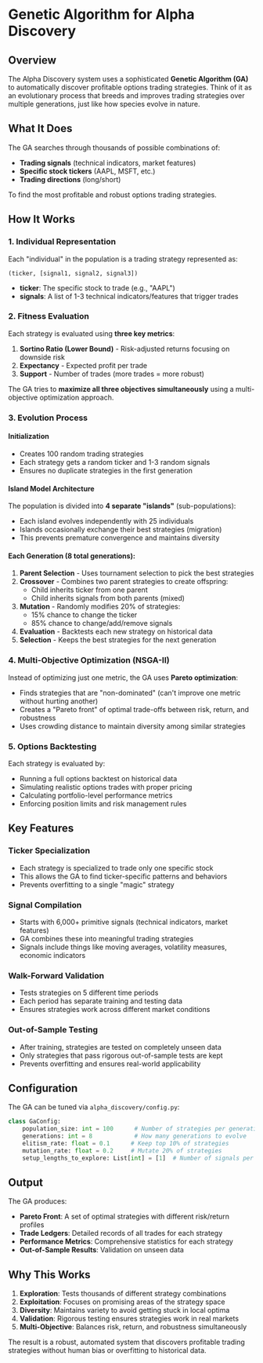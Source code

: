 # Genetic Algorithm for Alpha Discovery

## Overview

The Alpha Discovery system uses a sophisticated **Genetic Algorithm (GA)** to automatically discover profitable options trading strategies. Think of it as an evolutionary process that breeds and improves trading strategies over multiple generations, just like how species evolve in nature.

## What It Does

The GA searches through thousands of possible combinations of:
- **Trading signals** (technical indicators, market features)
- **Specific stock tickers** (AAPL, MSFT, etc.)
- **Trading directions** (long/short)

To find the most profitable and robust options trading strategies.

## How It Works

### 1. **Individual Representation**
Each "individual" in the population is a trading strategy represented as:
```
(ticker, [signal1, signal2, signal3])
```
- **ticker**: The specific stock to trade (e.g., "AAPL")
- **signals**: A list of 1-3 technical indicators/features that trigger trades

### 2. **Fitness Evaluation**
Each strategy is evaluated using **three key metrics**:

1. **Sortino Ratio (Lower Bound)** - Risk-adjusted returns focusing on downside risk
2. **Expectancy** - Expected profit per trade
3. **Support** - Number of trades (more trades = more robust)

The GA tries to **maximize all three objectives simultaneously** using a multi-objective optimization approach.

### 3. **Evolution Process**

#### **Initialization**
- Creates 100 random trading strategies
- Each strategy gets a random ticker and 1-3 random signals
- Ensures no duplicate strategies in the first generation

#### **Island Model Architecture**
The population is divided into **4 separate "islands"** (sub-populations):
- Each island evolves independently with 25 individuals
- Islands occasionally exchange their best strategies (migration)
- This prevents premature convergence and maintains diversity

#### **Each Generation (8 total generations):**

1. **Parent Selection** - Uses tournament selection to pick the best strategies
2. **Crossover** - Combines two parent strategies to create offspring:
   - Child inherits ticker from one parent
   - Child inherits signals from both parents (mixed)
3. **Mutation** - Randomly modifies 20% of strategies:
   - 15% chance to change the ticker
   - 85% chance to change/add/remove signals
4. **Evaluation** - Backtests each new strategy on historical data
5. **Selection** - Keeps the best strategies for the next generation

### 4. **Multi-Objective Optimization (NSGA-II)**

Instead of optimizing just one metric, the GA uses **Pareto optimization**:
- Finds strategies that are "non-dominated" (can't improve one metric without hurting another)
- Creates a "Pareto front" of optimal trade-offs between risk, return, and robustness
- Uses crowding distance to maintain diversity among similar strategies

### 5. **Options Backtesting**

Each strategy is evaluated by:
- Running a full options backtest on historical data
- Simulating realistic options trades with proper pricing
- Calculating portfolio-level performance metrics
- Enforcing position limits and risk management rules

## Key Features

### **Ticker Specialization**
- Each strategy is specialized to trade only one specific stock
- This allows the GA to find ticker-specific patterns and behaviors
- Prevents overfitting to a single "magic" strategy

### **Signal Compilation**
- Starts with 6,000+ primitive signals (technical indicators, market features)
- GA combines these into meaningful trading strategies
- Signals include things like moving averages, volatility measures, economic indicators

### **Walk-Forward Validation**
- Tests strategies on 5 different time periods
- Each period has separate training and testing data
- Ensures strategies work across different market conditions

### **Out-of-Sample Testing**
- After training, strategies are tested on completely unseen data
- Only strategies that pass rigorous out-of-sample tests are kept
- Prevents overfitting and ensures real-world applicability

## Configuration

The GA can be tuned via `alpha_discovery/config.py`:

```python
class GaConfig:
    population_size: int = 100      # Number of strategies per generation
    generations: int = 8            # How many generations to evolve
    elitism_rate: float = 0.1      # Keep top 10% of strategies
    mutation_rate: float = 0.2     # Mutate 20% of strategies
    setup_lengths_to_explore: List[int] = [1]  # Number of signals per strategy
```

## Output

The GA produces:
- **Pareto Front**: A set of optimal strategies with different risk/return profiles
- **Trade Ledgers**: Detailed records of all trades for each strategy
- **Performance Metrics**: Comprehensive statistics for each strategy
- **Out-of-Sample Results**: Validation on unseen data

## Why This Works

1. **Exploration**: Tests thousands of different strategy combinations
2. **Exploitation**: Focuses on promising areas of the strategy space
3. **Diversity**: Maintains variety to avoid getting stuck in local optima
4. **Validation**: Rigorous testing ensures strategies work in real markets
5. **Multi-Objective**: Balances risk, return, and robustness simultaneously

The result is a robust, automated system that discovers profitable trading strategies without human bias or overfitting to historical data.
